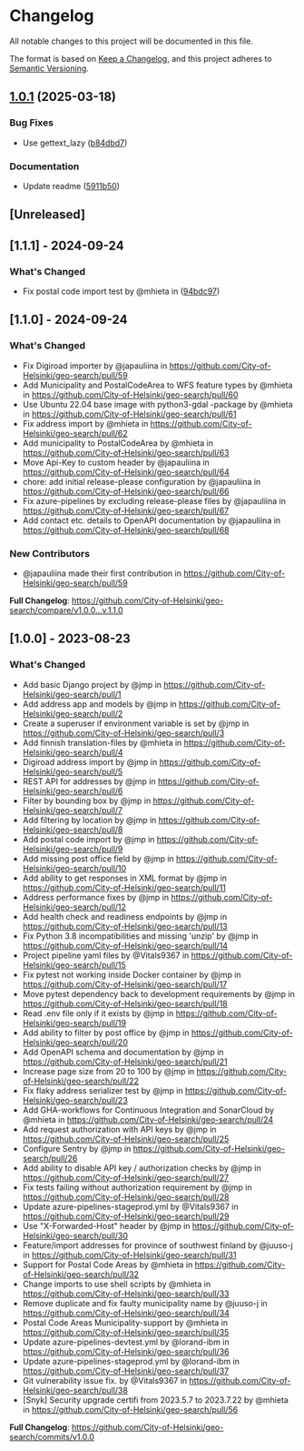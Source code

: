 # Changelog

All notable changes to this project will be documented in this file.

The format is based on [Keep a Changelog](https://keepachangelog.com/en/1.1.0/),
and this project adheres to [Semantic Versioning](https://semver.org/spec/v2.0.0.html).

## [1.0.1](https://github.com/City-of-Helsinki/geo-search/compare/geo-search-v1.0.0...geo-search-v1.0.1) (2025-03-18)


### Bug Fixes

* Use gettext_lazy ([b84dbd7](https://github.com/City-of-Helsinki/geo-search/commit/b84dbd7420b431e6da4fe3b7de7575200fa34ae4))


### Documentation

* Update readme ([5911b50](https://github.com/City-of-Helsinki/geo-search/commit/5911b500a4811c0afc5595cebf2c6766f2c223e0))

## [Unreleased]

## [1.1.1] - 2024-09-24

### What's Changed
* Fix postal code import test by @mhieta in ([94bdc97](https://github.com/City-of-Helsinki/geo-search/commit/94bdc973c8aafaf9859e08fb4453e722027be953))

## [1.1.0] - 2024-09-24

### What's Changed
* Fix Digiroad importer by @japauliina in https://github.com/City-of-Helsinki/geo-search/pull/59
* Add Municipality and PostalCodeArea to WFS feature types by @mhieta in https://github.com/City-of-Helsinki/geo-search/pull/60
* Use Ubuntu 22.04 base image with python3-gdal -package by @mhieta in https://github.com/City-of-Helsinki/geo-search/pull/61
* Fix address import by @mhieta in https://github.com/City-of-Helsinki/geo-search/pull/62
* Add municipality to PostalCodeArea by @mhieta in https://github.com/City-of-Helsinki/geo-search/pull/63
* Move Api-Key to custom header by @japauliina in https://github.com/City-of-Helsinki/geo-search/pull/64
* chore: add initial release-please configuration by @japauliina in https://github.com/City-of-Helsinki/geo-search/pull/66
* Fix azure-pipelines by excluding release-please files by @japauliina in https://github.com/City-of-Helsinki/geo-search/pull/67
* Add contact etc. details to OpenAPI documentation by @japauliina in https://github.com/City-of-Helsinki/geo-search/pull/68

### New Contributors
* @japauliina made their first contribution in https://github.com/City-of-Helsinki/geo-search/pull/59

**Full Changelog**: https://github.com/City-of-Helsinki/geo-search/compare/v1.0.0...v.1.1.0

## [1.0.0] - 2023-08-23

### What's Changed
* Add basic Django project by @jmp in https://github.com/City-of-Helsinki/geo-search/pull/1
* Add address app and models by @jmp in https://github.com/City-of-Helsinki/geo-search/pull/2
* Create a superuser if environment variable is set by @jmp in https://github.com/City-of-Helsinki/geo-search/pull/3
* Add finnish translation-files by @mhieta in https://github.com/City-of-Helsinki/geo-search/pull/4
* Digiroad address import by @jmp in https://github.com/City-of-Helsinki/geo-search/pull/5
* REST API for addresses by @jmp in https://github.com/City-of-Helsinki/geo-search/pull/6
* Filter by bounding box by @jmp in https://github.com/City-of-Helsinki/geo-search/pull/7
* Add filtering by location by @jmp in https://github.com/City-of-Helsinki/geo-search/pull/8
* Add postal code import by @jmp in https://github.com/City-of-Helsinki/geo-search/pull/9
* Add missing post office field by @jmp in https://github.com/City-of-Helsinki/geo-search/pull/10
* Add ability to get responses in XML format by @jmp in https://github.com/City-of-Helsinki/geo-search/pull/11
* Address performance fixes by @jmp in https://github.com/City-of-Helsinki/geo-search/pull/12
* Add health check and readiness endpoints by @jmp in https://github.com/City-of-Helsinki/geo-search/pull/13
* Fix Python 3.8 incompatibilities and missing 'unzip' by @jmp in https://github.com/City-of-Helsinki/geo-search/pull/14
* Project pipeline yaml files by @Vitals9367 in https://github.com/City-of-Helsinki/geo-search/pull/15
* Fix pytest not working inside Docker container by @jmp in https://github.com/City-of-Helsinki/geo-search/pull/17
* Move pytest dependency back to development requirements by @jmp in https://github.com/City-of-Helsinki/geo-search/pull/18
* Read .env file only if it exists by @jmp in https://github.com/City-of-Helsinki/geo-search/pull/19
* Add ability to filter by post office by @jmp in https://github.com/City-of-Helsinki/geo-search/pull/20
* Add OpenAPI schema and documentation by @jmp in https://github.com/City-of-Helsinki/geo-search/pull/21
* Increase page size from 20 to 100 by @jmp in https://github.com/City-of-Helsinki/geo-search/pull/22
* Fix flaky address serializer test by @jmp in https://github.com/City-of-Helsinki/geo-search/pull/23
* Add GHA-workflows for Continuous Integration and SonarCloud by @mhieta in https://github.com/City-of-Helsinki/geo-search/pull/24
* Add request authorization with API keys by @jmp in https://github.com/City-of-Helsinki/geo-search/pull/25
* Configure Sentry by @jmp in https://github.com/City-of-Helsinki/geo-search/pull/26
* Add ability to disable API key / authorization checks by @jmp in https://github.com/City-of-Helsinki/geo-search/pull/27
* Fix tests failing without authorization requirement by @jmp in https://github.com/City-of-Helsinki/geo-search/pull/28
* Update azure-pipelines-stageprod.yml by @Vitals9367 in https://github.com/City-of-Helsinki/geo-search/pull/29
* Use "X-Forwarded-Host" header by @jmp in https://github.com/City-of-Helsinki/geo-search/pull/30
* Feature/import addresses for province of southwest finland by @juuso-j in https://github.com/City-of-Helsinki/geo-search/pull/31
* Support for Postal Code Areas by @mhieta in https://github.com/City-of-Helsinki/geo-search/pull/32
* Change imports to use shell scripts by @mhieta in https://github.com/City-of-Helsinki/geo-search/pull/33
* Remove duplicate and fix faulty municipality name by @juuso-j in https://github.com/City-of-Helsinki/geo-search/pull/34
* Postal Code Areas Municipality-support by @mhieta in https://github.com/City-of-Helsinki/geo-search/pull/35
* Update azure-pipelines-devtest.yml by @lorand-ibm in https://github.com/City-of-Helsinki/geo-search/pull/36
* Update azure-pipelines-stageprod.yml by @lorand-ibm in https://github.com/City-of-Helsinki/geo-search/pull/37
* Git vulnerability issue fix. by @Vitals9367 in https://github.com/City-of-Helsinki/geo-search/pull/38
* [Snyk] Security upgrade certifi from 2023.5.7 to 2023.7.22 by @mhieta in https://github.com/City-of-Helsinki/geo-search/pull/56


**Full Changelog**: https://github.com/City-of-Helsinki/geo-search/commits/v1.0.0

